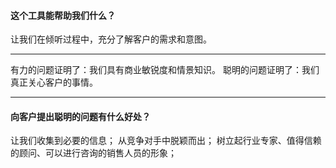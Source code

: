 #### 这个工具能帮助我们什么？
让我们在倾听过程中，充分了解客户的需求和意图。

***
有力的问题证明了：我们具有商业敏锐度和情景知识。
聪明的问题证明了：我们真正关心客户的事情。
***

#### 向客户提出聪明的问题有什么好处？
让我们收集到必要的信息；
从竞争对手中脱颖而出；
树立起行业专家、值得信赖的顾问、可以进行咨询的销售人员的形象；

